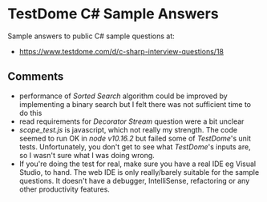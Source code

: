 # TestDome C# Sample Answers
Sample answers to public C# sample questions at:<p>
* https://www.testdome.com/d/c-sharp-interview-questions/18

## Comments
* performance of _Sorted Search_ algorithm could be improved by implementing a binary search
  but I felt there was not sufficient time to do this
* read requirements for _Decorator Stream_ question were a bit unclear
* _scope_test.js_ is javascript, which not really my strength.
  The code seemed to run OK in _node v10.16.2_ but failed some of _TestDome_'s unit tests.
  Unfortunately, you don't get to see what _TestDome_'s inputs are, so I wasn't sure what
  I was doing wrong.
* If you're doing the test for real, make sure you have a real IDE eg Visual Studio,
  to hand.  The web IDE is only really/barely suitable for the sample questions.
  It doesn't have a debugger, IntelliSense, refactoring or any other productivity features.
 
